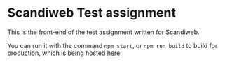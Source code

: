 # Scandiweb Test assignment

This is the front-end of the test assignment written for Scandiweb.

You can run it with the command `npm start`, or `npm run build` to build for production, which is being hosted [here](https://www.google.com)
